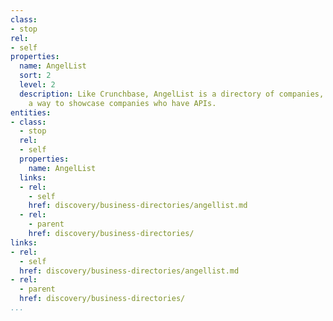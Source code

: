 ```yaml
---
class:
- stop
rel:
- self
properties:
  name: AngelList
  sort: 2
  level: 2
  description: Like Crunchbase, AngelList is a directory of companies, but also provides
    a way to showcase companies who have APIs.
entities:
- class:
  - stop
  rel:
  - self
  properties:
    name: AngelList
  links:
  - rel:
    - self
    href: discovery/business-directories/angellist.md
  - rel:
    - parent
    href: discovery/business-directories/
links:
- rel:
  - self
  href: discovery/business-directories/angellist.md
- rel:
  - parent
  href: discovery/business-directories/
...
```

